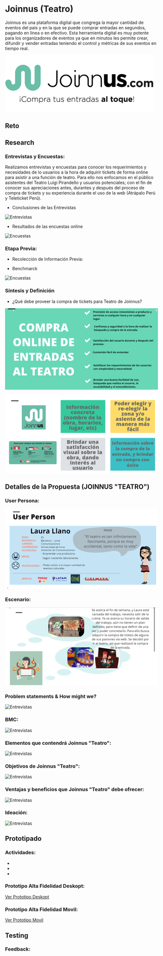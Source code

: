 # Joinnus (Teatro)

Joinnus es una plataforma digital que congrega la mayor cantidad de eventos del país y en la que se puede comprar entradas en segundos, pagando en línea o en efectivo. Esta herramienta digital es muy potente para los organizadores de eventos ya que en minutos les permite crear, difundir y vender entradas teniendo el control y métricas de sus eventos en tiempo real.

![logo](assets/images/logo.png)

## Reto


## Research

### Entrevistas y Encuestas:

  Realizamos entrevistas y encuestas para conocer los requerimientos y necesidades de lo usuarios a la hora de adquirir tickets de forma online para asistir a una función de teatro.
  Para ello nos enfocamos en el público asistentes del Teatro Luigi Pirandello y usuarios potenciales; con el fin de conocer sus apreciaciones antes, durantes y después del proceso de compra de tickets y su experiencia durante el uso de la web (Atrápalo Perú y Teleticket Perú).

  * Conclusiones de las Entrevistas

  ![Entrevistas](assets/images/.png)

  * Resultados de las encuestas online

  ![Encuestas](assets/images/.png)

### Etapa Previa:

  * Recolección de Información Previa:

  * Benchmarck

  ![Encuestas](assets/images/.png)

### Síntesis y Definición

  * ¿Qué debe proveer la compra de tickets para Teatro de Joinnus?

  ![Síntesis](assets/images/1.png)

  ![Definición](assets/images/2.png)

## Detalles de la Propuesta (JOINNUS "TEATRO")

### User Persona:

  ![Entrevistas](assets/images/3.png)

### Escenario:

  ![Escenario](assets/images/4.png)

### Problem statements & How might we?

  ![Entrevistas](assets/images/.png)

### BMC:

  ![Entrevistas](assets/images/.png)

### Elementos que contendrá Joinnus "Teatro":

  ![Entrevistas](assets/images/.png)

### Objetivos de Joinnus "Teatro":

  ![Entrevistas](assets/images/.png)

### Ventajas y beneficios que Joinnus "Teatro" debe ofrecer:

  ![Entrevistas](assets/images/.png)

### Ideación:

  ![Entrevistas](assets/images/.png)

## Prototipado

### Actividades:

  *

  *

  *

### Prototipo Alta Fidelidad Deskopt:

  [Ver Prototipo Deskopt](hhh)

### Prototipo Alta Fidelidad Movil:

  [Ver Prototipo Movil](h)

## Testing

### Feedback:
